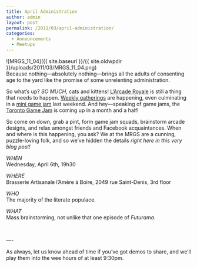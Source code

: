 ```yaml
---
title: April Administration
author: admin
layout: post
permalink: /2011/03/april-administration/
categories:
  - Announcements
  - Meetups
---
```

![MRGS_11_04]({{ site.baseurl }}/{{ site.oldwpdir }}/uploads/2011/03/MRGS_11_04.png)  
Because nothing&#8212;absolutely nothing&#8212;brings all the adults of consenting age to the yard like the promise of some unrelenting administration.

So what&#8217;s up? *SO MUCH*, cats and kittens! [L&#8217;Arcade Royale](https://groups.google.com/group/montrealindies/browse_thread/thread/f494fa00121b30cf) is still a thing that needs to happen. [Weekly gatherings](https://groups.google.com/group/montrealindies/browse_thread/thread/b7647f8dfc839188) are happening, even culminating in a [mini game jam](http://www.montrealindies.com/?p=165) last weekend. And hey&#8212;speaking of game jams, the [Toronto Game Jam](http://www.tojam.ca/home/default.asp) is coming up in a month and a half!

So come on down, grab a pint, form game jam squads, brainstorm arcade designs, and relax amongst friends and Facebook acquaintances. When and where is this happening, you ask? We at the MRGS are a cunning, puzzle-loving folk, and so we&#8217;ve hidden the details *right here in this very blog post!*

*WHEN*  
Wednesday, April 6th, 19h30

*WHERE*  
Brasserie Artisanale l’Am&egrave;re &agrave; Boire, 2049 rue Saint-Denis, 3rd floor

*WHO*  
The majority of the literate populace.

*WHAT*  
Mass brainstorming, not unlike that one episode of *Futurama*.

&nbsp;

&#8212;-

As always, let us know ahead of time if you&#8217;ve got demos to share, and we&#8217;ll play them into the wee hours of at least 9:30pm.
